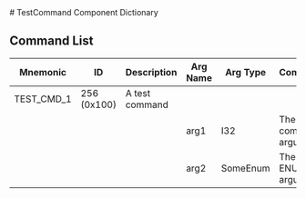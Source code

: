<title>TestCommand Component Dictionary</title>
# TestCommand Component Dictionary


## Command List

|Mnemonic|ID|Description|Arg Name|Arg Type|Comment
|---|---|---|---|---|---|
|TEST_CMD_1|256 (0x100)|A test command| | |
| | | |arg1|I32|The I32 command argument|
| | | |arg2|SomeEnum|The ENUM argument|


